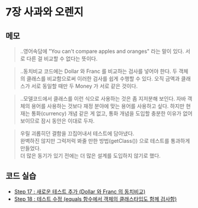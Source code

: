 # 7장 사과와 오렌지


## 메모

> ..영어속담에 "You can't compare apples and oranges" 라는 말이 있다. 서로 다른 걸 비교할 수 없다는 뜻이다.

> ..동치비교 코드에는 Dollar 와 Franc 를 비교하는 검사를 넣어야 한다. 두 객체의 클래스를 비교함으로써 이러한 검사를 쉽게 수행할 수 있다. 오직 금액과 클래스가 서로 동일할 때만 두 Money 가 서로 같은 것이다.

> ..모델코드에서 클래스를 이런 식으로 사용하는 것은 좀 지저분해 보인다. 자바 객체의 용어를 사용하는 것보다 재정 분야에 맞는 용어를 사용하고 싶다. 하지만 현재는 통화(currency) 개념 같은 게 없고, 통화 개념을 도입할 충분한 이유가 없어 보이므로 잠시 동안은 이대로 두자.

> 우릴 괴롭히던 결함을 끄집어내서 테스트에 담아냈다.  
> 완벽하진 않지만 그럭저럭 봐줄 만한 방법(getClass()) 으로 테스트를 통과하게 만들었다.  
> 더 많은 동기가 있기 전에는 더 많은 설계를 도입하지 않기로 했다.  


## 코드 실습

- [Step 17 : 새로운 테스트 추가 (Dollar 와 Franc 의 동치비교)](./step17.test.js)
- [Step 18 : 테스트 수정 (equals 함수에서 객체의 클래스타입도 함께 검사함)](./step18.test.js)

